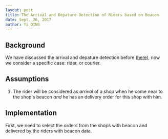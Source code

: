 ```yaml
--- 
layout: post
title: The Arrival and Depature Detection of Riders based on Beacon
date: Sept. 26, 2017
author: Yi DING
---
```


[comment]: # (Blog for rider's arrival detection)

## Background
We have discussed the arrival and depature detection before ([here](https://dymodi.github.io/Research/Beacon/Beacon-Filtering)), now we consider a specific case: rider, or courier.

## Assumptions
1. The rider will be considered as *arrival* of a shop when he come near to the shop's beacon *and* he has an delivery order for this shop with him.

## Implementation
First, we need to select the orders from the shops with beacon and delivered by the riders with beacon data.